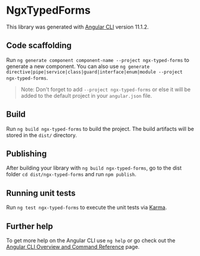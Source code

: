 # NgxTypedForms

This library was generated with [Angular CLI](https://github.com/angular/angular-cli) version 11.1.2.

## Code scaffolding

Run `ng generate component component-name --project ngx-typed-forms` to generate a new component. You can also use `ng generate directive|pipe|service|class|guard|interface|enum|module --project ngx-typed-forms`.
> Note: Don't forget to add `--project ngx-typed-forms` or else it will be added to the default project in your `angular.json` file. 

## Build

Run `ng build ngx-typed-forms` to build the project. The build artifacts will be stored in the `dist/` directory.

## Publishing

After building your library with `ng build ngx-typed-forms`, go to the dist folder `cd dist/ngx-typed-forms` and run `npm publish`.

## Running unit tests

Run `ng test ngx-typed-forms` to execute the unit tests via [Karma](https://karma-runner.github.io).

## Further help

To get more help on the Angular CLI use `ng help` or go check out the [Angular CLI Overview and Command Reference](https://angular.io/cli) page.
